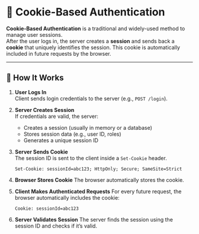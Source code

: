 # 🍪 Cookie-Based Authentication

**Cookie-Based Authentication** is a traditional and widely-used method to manage user sessions.  
After the user logs in, the server creates a **session** and sends back a **cookie** that uniquely identifies the session. This cookie is automatically included in future requests by the browser.

---

## 🧠 How It Works

1. **User Logs In**  
   Client sends login credentials to the server (e.g., `POST /login`).

2. **Server Creates Session**  
   If credentials are valid, the server:

   - Creates a session (usually in memory or a database)
   - Stores session data (e.g., user ID, roles)
   - Generates a unique session ID

3. **Server Sends Cookie**  
   The session ID is sent to the client inside a `Set-Cookie` header.

   ```http
   Set-Cookie: sessionId=abc123; HttpOnly; Secure; SameSite=Strict
   ```

4. **Browser Stores Cookie**
   The browser automatically stores the cookie.

5. **Client Makes Authenticated Requests**
   For every future request, the browser automatically includes the cookie:
   ```http
   Cookie: sessionId=abc123
   ```
6. **Server Validates Session**
   The server finds the session using the session ID and checks if it’s valid.
